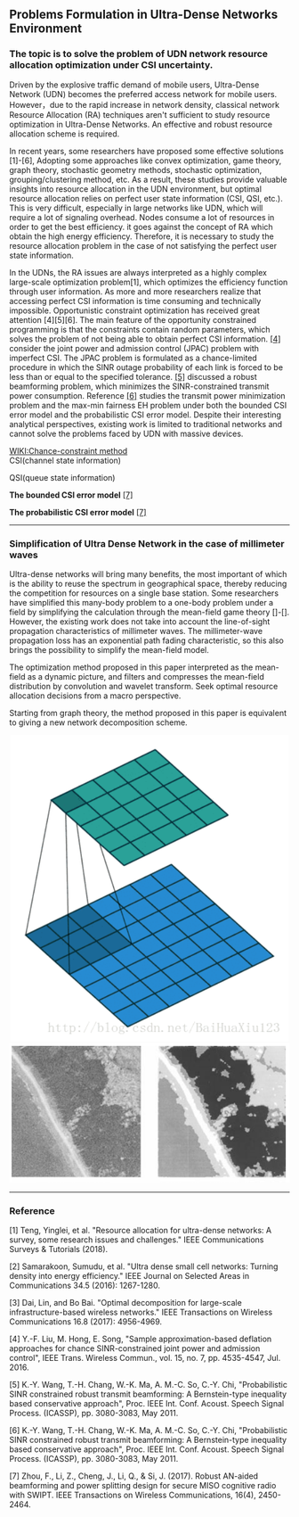 Problems Formulation in Ultra-Dense Networks Environment
---

<!--
在移动用户爆炸性的流量需求的推动下，超密网络必然成为移动用户的首选接入网络。由于网络密度的急剧增长，经典网络资源分配技术不足以研究UND中的资源优化。由于网络的规模效应，有效的资源分配方案具有非常重要的现实意义。

近年来一些研究者已经提出了一些有效的解决方案[1][2][3]，采用凸优化，博弈论，图论，随机几何方法，随机优化，分组、聚类等方法取得了不错的成果，这些研究提供了在UDN环境下的资源分配的宝贵见解，但是，最佳的资源分配依赖于完美的用户状态信息（CSI，QSI。等）。这是十分困难的，尤其是在像UDN这种大型网络中，这将需要庞大的计算量和信令开销。节点为了获取最优效率反而消耗了大量资源。因此，需要研究一种不满足完美用户状态信息情况下的资源分配问题。

在UDN网络中，RA问题始终被解释为高度复杂的大规模优化问题[1], 通过用户信息对效率函数进行最优化。随着越来越多的研究者意识到访问完美CSI信息即费时又在技术上是不可能的。机会约束优化受到了极大的关注[1][2][3]. 机会约束规划主要特点是约束条件中含有随机参数，这解决了无法获取完美CSI信息的问题。在[2]中考虑了具有不完善CSI的JPAC问题，文中将Jpac问题公式化为机会受限程序，其中每个链接的SINR中断概率被强制小于或等于指定的容差。[200]讨论了鲁邦的波束成形问题，该问题可以最大程度上的减少受SINR约束的发射功率消耗。尽管他们具有有趣的分析视角，但现有工作扔仅限于传统的网络，无法解决具有海量设备的UDN网络所面临的问题。
-->
### The topic is to solve the problem of UDN network resource allocation optimization under CSI uncertainty.
Driven by the explosive traffic demand of mobile users, Ultra-Dense Network (UDN) becomes the preferred access network for mobile users. However，due to the rapid increase in network density, classical network Resource Allocation (RA) techniques aren't sufficient to study resource optimization in Ultra-Dense Networks. An effective and robust resource allocation scheme is required.

In recent years, some researchers have proposed some effective solutions [1]-[6], Adopting some approaches like convex optimization, game theory, graph theory, stochastic geometry methods, stochastic optimization, grouping/clustering method, etc. As a result, these studies provide valuable insights into resource allocation in the UDN environment, but optimal resource allocation relies on perfect user state information (CSI, QSI, etc.). This is very difficult, especially in large networks like UDN, which will require a lot of signaling overhead. Nodes consume a lot of resources in order to get the best efficiency. it goes against the concept of RA which obtain the high energy efficiency. Therefore, it is necessary to study the resource allocation problem in the case of not satisfying the perfect user state information.

In the UDNs, the RA issues are always interpreted as a highly complex large-scale optimization problem[1], which optimizes the efficiency function through user information. As more and more researchers realize that accessing perfect CSI information is time consuming and technically impossible. Opportunistic constraint optimization has received great attention [4][5][6]. The main feature of the opportunity constrained programming is that the constraints contain random parameters, which solves the problem of not being able to obtain perfect CSI information. [[4]](https://ieeexplore.ieee.org/document/7434069) consider the joint power and admission control (JPAC) problem  with imperfect CSI. The JPAC problem is formulated as a chance-limited procedure in which the SINR outage probability of each link is forced to be less than or equal to the specified tolerance. [[5]](https://ieeexplore.ieee.org/document/5946309) discussed a robust beamforming problem, which minimizes the SINR-constrained transmit power consumption. Reference [[6]](https://ieeexplore.ieee.org/abstract/document/7876873) studies the transmit power minimization problem and the max-min fairness EH problem under both the bounded CSI error model and the probabilistic CSI error model. Despite their interesting analytical perspectives, existing work is limited to traditional networks and cannot solve the problems faced by UDN with massive devices.



[WIKI:Chance-constraint method](https://optimization.mccormick.northwestern.edu/index.php/Chance-constraint_method)  
CSI(channel state information)  

QSI(queue state information)  

**The bounded CSI error model** [[7]](https://ieeexplore.ieee.org/abstract/document/7876873)   

**The probabilistic CSI error model** [[7]](https://ieeexplore.ieee.org/abstract/document/7876873)

---

### Simplification of Ultra Dense Network in the case of millimeter waves
<!--超密集网络会带来很多好处，其中最主要的是能够使频谱在地理空间上复用，从而降低在单个基站上用户对资源的竞争，但是随着基站密度的增加，基站数量 n 趋近无穷。一些研究者通过平均场博弈理论[]-[]，将这一多体问题简化为一个单体在一个场下的行为简化了计算。但现有工作没有考虑到毫米波的视距传播特性。毫米波传播损耗具有指数路径衰落特性，所以这也给简化平均场模型带来了可能性。

本文提出的优化方法将平均场理解为一张动态涵噪声的图片，通过卷积和小波变换的方法对平均场分布进行滤波，压缩。以宏观的视角去寻求最优资源分配决策。
从图论的视角出发，本文提出的方法相当于用全局搜索的方法寻找最优网络分解，
-->

Ultra-dense networks will bring many benefits, the most important of which is the ability to reuse the spectrum in geographical space, thereby reducing the competition for resources on a single base station.  Some researchers have simplified this many-body problem to a one-body problem under a field by simplifying the calculation through the mean-field game theory []-[]. However, the existing work does not take into account the line-of-sight propagation characteristics of millimeter waves. The millimeter-wave propagation loss has an exponential path fading characteristic, so this also brings the possibility to simplify the mean-field model.

The optimization method proposed in this paper interpreted as the mean-field as a dynamic picture, and filters and compresses the mean-field distribution by convolution and wavelet transform. Seek optimal resource allocation decisions from a macro perspective.

Starting from graph theory, the method proposed in this paper is equivalent to giving a new network decomposition scheme.

<center>
<img src="./Photos/1Z2119206_0.gif" width="500" height="550">
</center>

<center>
<img src="./Photos/compress_noise.png" width="700" height="250">
</center>



<!--
在移动用户爆炸性的流量需求的推动下，超密网络必然成为移动用户的首选接入网络。由于网络密度的急剧增长，经典网络资源分配技术不足以研究UND中的资源优化。由于网络的规模效应，有效的资源分配方案具有非常重要的现实意义。

为了提高小区边缘用户的性能，已经对基站协调进行了广泛的研究[8]
近年来一些研究者已经提出了一些有效的解决方案[1][2][3]，在[1]的工作中结合了平均场博弈和Lyapunov控制理论来解决联合功率分配和用户调度问题。将能源效率管理定义为随机微分优化问题，而用户调度部分则基于lypunov DPP方法解决了队列感知随机优化问题。在[2]从网络分解的角度，通过寻找最优的网络图分解，将网络图划分为一定数量的子图，从而降低了网络尺度，进而降低了计算复杂度。在[3]使用随机几何模型，对los和Nlos信道衰落建模，计算覆盖率和容量。这些研究提供了在UDN环境下的资源分配的宝贵见解，但是，最佳的资源分配依赖于完美的用户状态信息（CSI，QSI。等）。这是十分困难的，尤其是在像UDN这种大型网络中，这将需要庞大的计算量和信令开销。节点为了获取最优效率反而消耗了大量资源。因此，需要研究一种只获取部分用户状态信息情况下的资源分配问题。
-->
<!--
### Old Version
Driven by the explosive traffic demand of mobile users, ultra-dense networks must become the preferred access network for mobile users. Due to the rapid increase in network density, classical network resource allocation techniques are not sufficient to study resource optimization in UND. Due to the scale effect of the network, an effective resource allocation scheme has very important practical significance.

In recent years, some researchers have proposed some effective solutions [1][2][3]. In the work of [[2]](https://ieeexplore.ieee.org/abstract/document/7439746), the average field game and Lyapunov control theory are combined to solve the joint power allocation and user scheduling problems. Energy efficiency management is defined as a stochastic differential optimization problem, while the user scheduling part solves the queue-aware stochastic optimization problem based on the Lypunov DPP method. In [2] from the perspective of network decomposition, by finding the optimal network graph decomposition, the network graph is divided into a certain number of subgraphs, thereby reducing the network scale and thus reducing the computational complexity. The los and Nlos channel fading was modeled using a stochastic geometric model in [3] to calculate coverage and capacity. These studies provide valuable insights into resource allocation in a UDN environment, but optimal resource allocation relies on perfect user state information (CSI, QSI, etc.). This is very difficult, especially in large networks like UDN, which will require huge computational and signaling overhead. Nodes consume a lot of resources in order to get the best efficiency. Therefore, it is necessary to study a resource allocation problem in the case where only partial user status information is acquired.
-->

---


### Reference
[1]  Teng, Yinglei, et al. "Resource allocation for ultra-dense networks: A survey, some research issues and challenges." IEEE Communications Surveys & Tutorials (2018).  

[2] Samarakoon, Sumudu, et al. "Ultra dense small cell networks: Turning density into energy efficiency." IEEE Journal on Selected Areas in Communications 34.5 (2016): 1267-1280.

[3] Dai, Lin, and Bo Bai. "Optimal decomposition for large-scale infrastructure-based wireless networks." IEEE Transactions on Wireless Communications 16.8 (2017): 4956-4969.

[4] Y.-F. Liu, M. Hong, E. Song, "Sample approximation-based deflation approaches for chance SINR-constrained joint power and admission control", IEEE Trans. Wireless Commun., vol. 15, no. 7, pp. 4535-4547, Jul. 2016.

[5] K.-Y. Wang, T.-H. Chang, W.-K. Ma, A. M.-C. So, C.-Y. Chi, "Probabilistic SINR constrained robust transmit beamforming: A Bernstein-type inequality based conservative approach", Proc. IEEE Int. Conf. Acoust. Speech Signal Process. (ICASSP), pp. 3080-3083, May 2011.

[6] K.-Y. Wang, T.-H. Chang, W.-K. Ma, A. M.-C. So, C.-Y. Chi, "Probabilistic SINR constrained robust transmit beamforming: A Bernstein-type inequality based conservative approach", Proc. IEEE Int. Conf. Acoust. Speech Signal Process. (ICASSP), pp. 3080-3083, May 2011.

[7] Zhou, F., Li, Z., Cheng, J., Li, Q., & Si, J. (2017). Robust AN-aided beamforming and power splitting design for secure MISO cognitive radio with SWIPT. IEEE Transactions on Wireless Communications, 16(4), 2450-2464.
